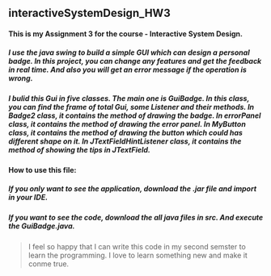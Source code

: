 ## interactiveSystemDesign_HW3
#### This is my Assignment 3 for the course - Interactive System Design.
##### I use the java swing to build a simple GUI which can design a personal badge. In this project, you can change any features and get the feedback in real time. And also you will get an error message if the operation is wrong.

##### I bulid this Gui in five classes. The main one is GuiBadge. In this class, you can find the frame of total Gui, some Listener and their methods. In Badge2 class, it contains the method of drawing the badge. In errorPanel class, it contains the method of drawing the error panel. In MyButton class, it contains the method of drawing the button which could has different shape on it. In JTextFieldHintListener class, it contains the method of showing the tips in JTextField.

#### How to use this file:
##### If you only want to see the application, download the .jar file and import in your IDE.
##### If you want to see the code, download the all java files in src. And execute the GuiBadge.java.

> I feel so happy that I can write this code in my second semster to learn the programming. I love to learn something new and make it conme true.
